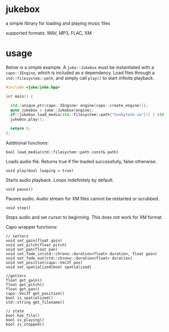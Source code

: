 # jukebox

a simple library for loading and playing music files

supported formats: WAV, MP3, FLAC, XM

# usage

Below is a simple example. A `juke::Jukebox` must be instantiated with a `capo::IEngine`, which is included as a dependency. Load files through a `std::filesystem::path`, and simply call `play()` to start infinite playback.

```cpp
#include <juke/juke.hpp>

int main() {

  std::unique_ptr<capo::IEngine> engine{capo::create_engine()};
  auto jukebox = juke::Jukebox{engine};
  if(!jukebox.load_media(std::filesystem::path{"honkytonk.xm"})) { std::println("Failed to load media\n"); }
  jukebox.play();

  return 0;
};
```

Additional functions:

	bool load_media(std::filesystem::path const& path)
Loads audio file.
Returns true if file loaded successfully, false otherwise.

	void play(bool looping = true)
Starts audio playback. Loops indefinitely by default.

	void pause()
 Pauses audio. Audio stream for XM files cannot be restarted or scrubbed.

	void stop()
Stops audio and set cursor to beginning. This does not work for XM format.

Capo wrapper functions:

```
// setters
void set_gain(float gain)
void set_pitch(float pitch)
void set_pan(float pan)
void set_fade_in(std::chrono::duration<float> duration, float gain)
void set_fade_out(std::chrono::duration<float> duration)
void set_position(capo::Vec3f pos)
void set_spatialized(bool spatialized)

//getters
float get_gain()
float get_pitch()
float get_pan()
capo::Vec3f get_position()
bool is_spatialized()
std::string get_filename()

// state
bool has_file()
bool is_playing()
bool is_stopped()
```
